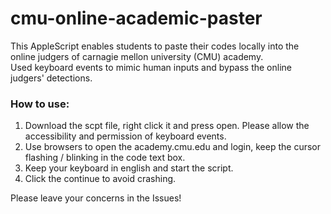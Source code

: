 # cmu-online-academic-paster
This AppleScript enables students to paste their codes locally into the online judgers of carnagie mellon university (CMU) academy.<br>
Used keyboard events to mimic human inputs and bypass the online judgers' detections.<br>

### How to use:
1. Download the scpt file, right click it and press open. Please allow the accessibility and permission of keyboard events.<br>
2. Use browsers to open the academy.cmu.edu and login, keep the cursor flashing / blinking in the code text box.<br>
3. Keep your keyboard in english and start the script.<br>
4. Click the continue to avoid crashing.<br>


Please leave your concerns in the Issues!<br>
